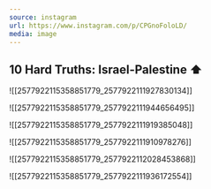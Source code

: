 ```yaml
---
source: instagram
url: https://www.instagram.com/p/CPGnoFoloLD/
media: image
---
```


## 10 Hard Truths: Israel-Palestine ⬆️

![[2577922115358851779_2577922111927830134]]

![[2577922115358851779_2577922111944656495]]

![[2577922115358851779_2577922111919385048]]

![[2577922115358851779_2577922111910978276]]

![[2577922115358851779_2577922112028453868]]

![[2577922115358851779_2577922111936172554]]

